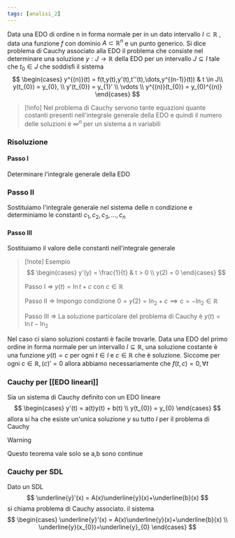 ```yaml
---
tags: [analisi_2]
---
```

Data una EDO di ordine n in forma normale per in un dato intervallo $I\subset \mathbb R$ , data una funzione $f$ con dominio $A \subset \mathbb R^{n}$ e un punto generico. Si dice problema di Cauchy associato alla EDO il problema che consiste nel determinare una soluzione $y:J \to \mathbb R$ della EDO
per un intervallo $J \subseteq I$  tale che $t_{0} \in J$ che soddisfi il sistema
$$
\begin{cases}
y^{(n)}(t) = f(t,y(t),y'(t),t''(t),\dots,y^{(n-1)}(t))  &  t \in J\\
y(t_{0}) = y_{0}, \\
y'(t_{0}) = y_{1}' \\
\vdots \\
y^{(n)}(t_{0}) = y_{0}^{(n)}
\end{cases}
$$
>[!info]
>Nel problema di Cauchy servono tante equazioni quante costanti presenti nell'integrale generale della EDO e quindi il numero delle soluzioni è $\infty^{n}$ per un sistema a n variabili

### Risoluzione

#### Passo I
Determinare l'integrale generale della EDO

### Passo II
Sostituiamo l'integrale generale nel sistema delle n condizione e determiniamo le constanti $c_{1},c_{2},c_{3},\dots,c_{n}$ 

#### Passo III
Sostituiamo il valore delle constanti nell'integrale generale

>[!note] Esempio
>$$
>\begin{cases} 
> y'(y) = \frac{1}{t}  & t > 0 \\
> y(2) = 0
>\end{cases}
>$$
>
>Passo I => $y(t)=\ln t+c$ con $c \in \mathbb R$
>
>Passo II => Impongo condizione $0 = y(2) = \ln_{2} +c \implies c=-\ln_{2}\in \mathbb R$
>
>Passo III => La soluzione particolare del problema di Cauchy è $y(t)=\ln t-\ln_{2}$

Nel caso ci siano soluzioni costanti è facile trovarle. Data una EDO del primo ordine in forma normale per un intervallo $I\subseteq \mathbb R$, una soluzione costante è una funzione $y(t)=c$ per ogni $t\in I$ e $c \in \mathbb R$ che è soluzione. Siccome per ogni $c \in \mathbb R, (c)' = 0$ allora abbiamo necessariamente che  $f(t,c) =0, \forall {t}  {}$ 

### Cauchy per [[EDO lineari]]

Sia un sistema di Cauchy definito con un EDO lineare
$$
\begin{cases}
y'(t) = a(t)y(t) + b(t) \\
y(t_{0}) = y_{0}
\end{cases}
$$
allora si ha che esiste un'unica soluzione $y$ su tutto $I$ per il problema di Cauchy

>[!warning]
>Questo teorema vale solo se a,b sono continue

### Cauchy per SDL

Dato un SDL 
$$
\underline{y}'(x) = A(x)\underline{y}(x)+\underline{b}(x)
$$
si chiama problema di Cauchy associato. il sistema
$$
\begin{cases}
\underline{y}'(x) = A(x)\underline{y}(x)+\underline{b}(x) \\
\underline{y}(x_{0})=\underline{y}_{0}
\end{cases}
$$